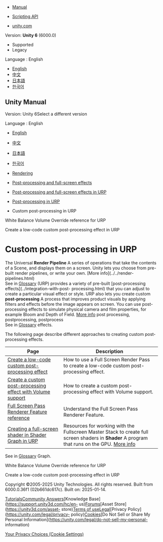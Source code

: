 [](https://docs.unity3d.com)

  * [Manual](../Manual/index.html)
  * [Scripting API](../ScriptReference/index.html)

  * [unity.com](https://unity.com/)

Version: **Unity 6** (6000.0)

  * Supported
  * Legacy

Language : English

  * [English](/Manual/urp/post-processing/custom-post-processing.html)
  * [中文](/cn/current/Manual/urp/post-processing/custom-post-processing.html)
  * [日本語](/ja/current/Manual/urp/post-processing/custom-post-processing.html)
  * [한국어](/kr/current/Manual/urp/post-processing/custom-post-processing.html)

[](https://docs.unity3d.com)

## Unity Manual

Version: Unity 6Select a different version

Language : English

  * [English](/Manual/urp/post-processing/custom-post-processing.html)
  * [中文](/cn/current/Manual/urp/post-processing/custom-post-processing.html)
  * [日本語](/ja/current/Manual/urp/post-processing/custom-post-processing.html)
  * [한국어](/kr/current/Manual/urp/post-processing/custom-post-processing.html)

  * [Rendering](../../rendering-and-post-processing.html)
  * [Post-processing and full-screen effects](../../post-processing-and-full-screen-effects.html)
  * [Post-processing and full-screen effects in URP](../../urp/post-processing-and-full-screen-effects-urp.html)
  * [Post-processing in URP](../../urp/post-processing-in-urp.html)
  * Custom post-processing in URP

[](../../urp/Post-Processing-White-Balance.html)

White Balance Volume Override reference for URP

[](../../urp/post-processing/post-processing-custom-effect-low-code.html)

Create a low-code custom post-processing effect in URP

# Custom post-processing in URP

The Universal **Render Pipeline** A series of operations that take the
contents of a Scene, and displays them on a screen. Unity lets you choose from
pre-built render pipelines, or write your own. [More info](../../render-
pipelines.html)  
See in [Glossary](../../Glossary.html#Renderpipeline) (URP) provides a variety
of pre-built [post-processing effects](../integration-with-post-
processing.html) that you can adjust to create a particular visual effect or
style. URP also lets you create custom **post-processing** A process that
improves product visuals by applying filters and effects before the image
appears on screen. You can use post-processing effects to simulate physical
camera and film properties, for example Bloom and Depth of Field. [More
info](../../PostProcessingOverview.html) post processing, postprocessing,
postprocess  
See in [Glossary](../../Glossary.html#post-processing) effects.

The following page describe different approaches to creating custom post-
processing effects.

Page | Description  
---|---  
[Create a low-code custom post-processing effect](post-processing-custom-effect-low-code.html) | How to use a Full Screen Render Pass to create a low-code custom post-processing effect.  
[Create a custom post-processing effect with Volume support](custom-post-processing-with-volume.html) | How to create a custom post-processing effect with Volume support.  
[Full Screen Pass Renderer Feature reference](../renderer-features/renderer-feature-full-screen-pass.html) | Understand the Full Screen Pass Renderer Feature.  
[Creating a full-screen shader in Shader Graph in URP](../urp-shaders/fullscreen-master-stack-urp.html) | Resources for working with the Fullscreen Master Stack to create full screen shaders in **Shader** A program that runs on the GPU. [More info](../../Shaders.html)  
See in [Glossary](../../Glossary.html#Shader) Graph.  
  
[](../../urp/Post-Processing-White-Balance.html)

White Balance Volume Override reference for URP

[](../../urp/post-processing/post-processing-custom-effect-low-code.html)

Create a low-code custom post-processing effect in URP

Copyright ©2005-2025 Unity Technologies. All rights reserved. Built from
6000.0.36f1 (02b661dc617c). Built on: 2025-01-14.

[Tutorials](https://learn.unity.com/)[Community
Answers](https://answers.unity3d.com)[Knowledge
Base](https://support.unity3d.com/hc/en-
us)[Forums](https://forum.unity3d.com)[Asset Store](https://unity3d.com/asset-
store)[Terms of
use](https://docs.unity3d.com/Manual/TermsOfUse.html)[Legal](https://unity.com/legal)[Privacy
Policy](https://unity.com/legal/privacy-
policy)[Cookies](https://unity.com/legal/cookie-policy)[Do Not Sell or Share
My Personal Information](https://unity.com/legal/do-not-sell-my-personal-
information)

[Your Privacy Choices (Cookie Settings)](javascript:void\(0\);)

